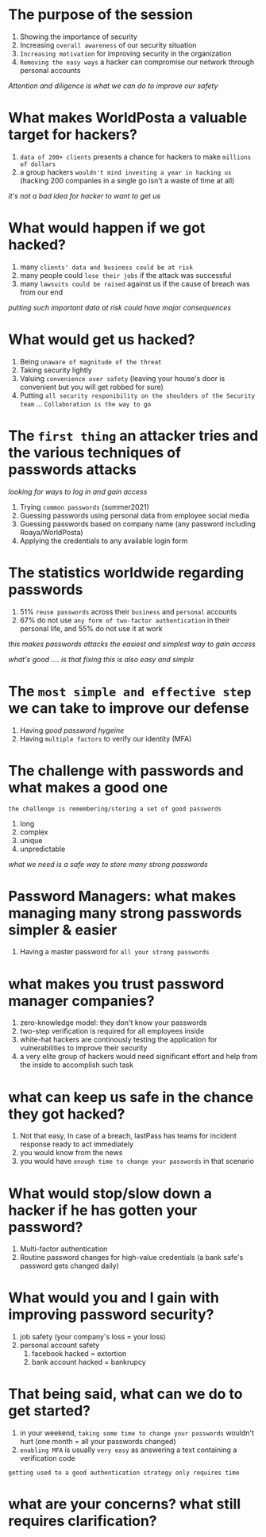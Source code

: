 # The purpose of the session
1. Showing the importance of security
2. Increasing `overall awareness` of our security situation
3. `Increasing motivation` for improving security in the organization
4. `Removing the easy ways` a hacker can compromise our network through personal accounts

*Attention and diligence is what we can do to improve our safety*

# What makes WorldPosta a valuable target for hackers?
1. `data of 200+ clients` presents a chance for hackers to make `millions of dollars`
2. a group hackers `wouldn't mind investing a year in hacking us` (hacking 200 companies in a single go isn't a waste of time at all)

*it's not a bad idea for hacker to want to get us*

# What would happen if we got hacked?
1. many `clients' data and business could be at risk`
2. many people could `lose their jobs` if the attack was successful
3. many `lawsuits could be raised` against us if the cause of breach was from our end

*putting such important data at risk could have major consequences*

# What would get us hacked?
1. Being `unaware of magnitude of the threat`
2. Taking security lightly
3. Valuing `convenience over safety` (leaving your house's door is convenient but you will get robbed for sure)
4. Putting `all security responibility on the shoulders of the Security team` ... `Collaboration is the way to go`

# The `first thing` an attacker tries and the various techniques of passwords attacks

*looking for ways to log in and gain access*

1. Trying `common passwords` (summer2021)
2. Guessing passwords using personal data from employee social media
3. Guessing passwords based on company name (any password including Roaya/WorldPosta)
4. Applying the credentials to any available login form

# The statistics worldwide regarding passwords
1. 51% `reuse passwords` across their `business` and `personal` accounts
2. 67% do not use `any form of two-factor authentication` in their personal life, and 55% do not use it at work

*this makes passwords attacks the easiest and simplest way to gain access*

*what's good .... is that fixing this is also easy and simple*

# The `most simple and effective step` we can take to improve our defense
1. Having *good password hygeine*
2. Having `multiple factors` to verify our identity (MFA)

# The challenge with passwords and what makes a good one
`the challenge is remembering/storing a set of good passwords`
1. long
2. complex
3. unique
4. unpredictable

*what we need is a safe way to store many strong passwords*

# Password Managers: what makes managing many strong passwords simpler & easier
1. Having a master password for `all your strong passwords`

# what makes you trust password manager companies?
1. zero-knowledge model: they don't know your passwords
2. two-step verification is required for all employees inside
3. white-hat hackers are continously testing the application for vulnerabilities to improve their security
4. a very elite group of hackers would need significant effort and help from the inside to accomplish such task

# what can keep us safe in the chance they got hacked?
1. Not that easy, In case of a breach, lastPass has teams for incident response ready to act immediately
2. you would know from the news
3. you would have `enough time to change your passwords` in that scenario

# What would stop/slow down a hacker if he has gotten your password?
1. Multi-factor authentication
2. Routine password changes for high-value credentials (a bank safe's password gets changed daily)

# What would you and I gain with improving password security?
1. job safety (your company's loss = your loss)
2. personal account safety
	1. facebook hacked = extortion
	2. bank account hacked = bankrupcy

# That being said, what can we do to get started?
1. in your weekend, `taking some time to change your passwords` wouldn't hurt (one month = all your passwords changed)
2. `enabling MFA` is usually `very easy` as answering a text containing a verification code

`getting used to a good authentication strategy only requires time`

# what are your concerns? what still requires clarification?
